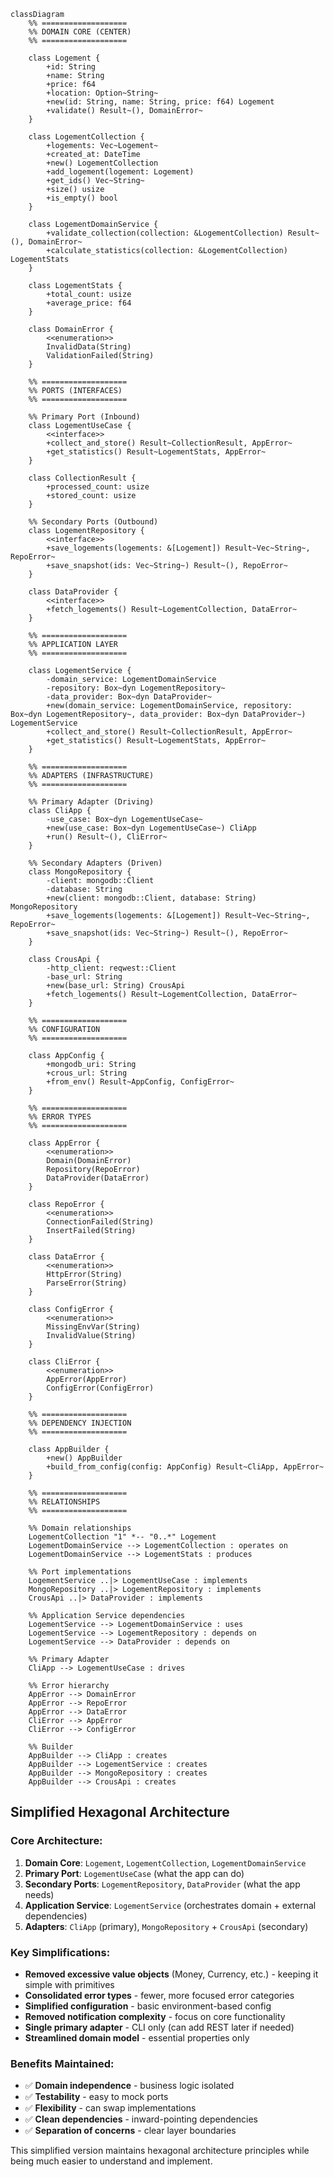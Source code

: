 ```mermaid
classDiagram
    %% ===================
    %% DOMAIN CORE (CENTER)
    %% ===================
    
    class Logement {
        +id: String
        +name: String
        +price: f64
        +location: Option~String~
        +new(id: String, name: String, price: f64) Logement
        +validate() Result~(), DomainError~
    }

    class LogementCollection {
        +logements: Vec~Logement~
        +created_at: DateTime
        +new() LogementCollection
        +add_logement(logement: Logement)
        +get_ids() Vec~String~
        +size() usize
        +is_empty() bool
    }

    class LogementDomainService {
        +validate_collection(collection: &LogementCollection) Result~(), DomainError~
        +calculate_statistics(collection: &LogementCollection) LogementStats
    }

    class LogementStats {
        +total_count: usize
        +average_price: f64
    }

    class DomainError {
        <<enumeration>>
        InvalidData(String)
        ValidationFailed(String)
    }

    %% ===================
    %% PORTS (INTERFACES)
    %% ===================
    
    %% Primary Port (Inbound)
    class LogementUseCase {
        <<interface>>
        +collect_and_store() Result~CollectionResult, AppError~
        +get_statistics() Result~LogementStats, AppError~
    }

    class CollectionResult {
        +processed_count: usize
        +stored_count: usize
    }

    %% Secondary Ports (Outbound)
    class LogementRepository {
        <<interface>>
        +save_logements(logements: &[Logement]) Result~Vec~String~, RepoError~
        +save_snapshot(ids: Vec~String~) Result~(), RepoError~
    }

    class DataProvider {
        <<interface>>
        +fetch_logements() Result~LogementCollection, DataError~
    }

    %% ===================
    %% APPLICATION LAYER
    %% ===================
    
    class LogementService {
        -domain_service: LogementDomainService
        -repository: Box~dyn LogementRepository~
        -data_provider: Box~dyn DataProvider~
        +new(domain_service: LogementDomainService, repository: Box~dyn LogementRepository~, data_provider: Box~dyn DataProvider~) LogementService
        +collect_and_store() Result~CollectionResult, AppError~
        +get_statistics() Result~LogementStats, AppError~
    }

    %% ===================
    %% ADAPTERS (INFRASTRUCTURE)
    %% ===================
    
    %% Primary Adapter (Driving)
    class CliApp {
        -use_case: Box~dyn LogementUseCase~
        +new(use_case: Box~dyn LogementUseCase~) CliApp
        +run() Result~(), CliError~
    }

    %% Secondary Adapters (Driven)
    class MongoRepository {
        -client: mongodb::Client
        -database: String
        +new(client: mongodb::Client, database: String) MongoRepository
        +save_logements(logements: &[Logement]) Result~Vec~String~, RepoError~
        +save_snapshot(ids: Vec~String~) Result~(), RepoError~
    }

    class CrousApi {
        -http_client: reqwest::Client
        -base_url: String
        +new(base_url: String) CrousApi
        +fetch_logements() Result~LogementCollection, DataError~
    }

    %% ===================
    %% CONFIGURATION
    %% ===================
    
    class AppConfig {
        +mongodb_uri: String
        +crous_url: String
        +from_env() Result~AppConfig, ConfigError~
    }

    %% ===================
    %% ERROR TYPES
    %% ===================
    
    class AppError {
        <<enumeration>>
        Domain(DomainError)
        Repository(RepoError)
        DataProvider(DataError)
    }

    class RepoError {
        <<enumeration>>
        ConnectionFailed(String)
        InsertFailed(String)
    }

    class DataError {
        <<enumeration>>
        HttpError(String)
        ParseError(String)
    }

    class ConfigError {
        <<enumeration>>
        MissingEnvVar(String)
        InvalidValue(String)
    }

    class CliError {
        <<enumeration>>
        AppError(AppError)
        ConfigError(ConfigError)
    }

    %% ===================
    %% DEPENDENCY INJECTION
    %% ===================
    
    class AppBuilder {
        +new() AppBuilder
        +build_from_config(config: AppConfig) Result~CliApp, AppError~
    }

    %% ===================
    %% RELATIONSHIPS
    %% ===================
    
    %% Domain relationships
    LogementCollection "1" *-- "0..*" Logement
    LogementDomainService --> LogementCollection : operates on
    LogementDomainService --> LogementStats : produces

    %% Port implementations
    LogementService ..|> LogementUseCase : implements
    MongoRepository ..|> LogementRepository : implements
    CrousApi ..|> DataProvider : implements

    %% Application Service dependencies
    LogementService --> LogementDomainService : uses
    LogementService --> LogementRepository : depends on
    LogementService --> DataProvider : depends on

    %% Primary Adapter
    CliApp --> LogementUseCase : drives

    %% Error hierarchy
    AppError --> DomainError
    AppError --> RepoError
    AppError --> DataError
    CliError --> AppError
    CliError --> ConfigError

    %% Builder
    AppBuilder --> CliApp : creates
    AppBuilder --> LogementService : creates
    AppBuilder --> MongoRepository : creates
    AppBuilder --> CrousApi : creates
```

## Simplified Hexagonal Architecture

### Core Architecture:

1. **Domain Core**: `Logement`, `LogementCollection`, `LogementDomainService`
2. **Primary Port**: `LogementUseCase` (what the app can do)
3. **Secondary Ports**: `LogementRepository`, `DataProvider` (what the app needs)
4. **Application Service**: `LogementService` (orchestrates domain + external dependencies)
5. **Adapters**: `CliApp` (primary), `MongoRepository` + `CrousApi` (secondary)

### Key Simplifications:

- **Removed excessive value objects** (Money, Currency, etc.) - keeping it simple with primitives
- **Consolidated error types** - fewer, more focused error categories
- **Simplified configuration** - basic environment-based config
- **Removed notification complexity** - focus on core functionality
- **Single primary adapter** - CLI only (can add REST later if needed)
- **Streamlined domain model** - essential properties only

### Benefits Maintained:

- ✅ **Domain independence** - business logic isolated
- ✅ **Testability** - easy to mock ports
- ✅ **Flexibility** - can swap implementations
- ✅ **Clean dependencies** - inward-pointing dependencies
- ✅ **Separation of concerns** - clear layer boundaries

This simplified version maintains hexagonal architecture principles while being much easier to understand and implement.